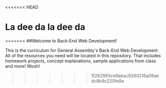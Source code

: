 <<<<<<< HEAD
# La dee da la dee da
=======
##Welcome to Back-End Web Development!

This is the curriculum for General Assembly's Back-End Web Development. All of the resources you need will be located in this repository. That includes homework projects, concept explanations, sample applications from class and more! Wooh!
>>>>>>> 1f262993ce9abac9260216a09abdc8b9c220fe8e
